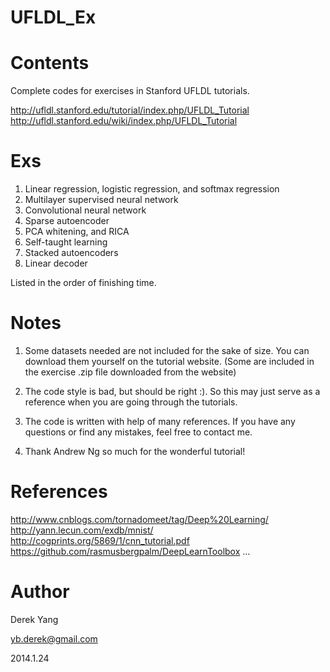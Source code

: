 UFLDL_Ex
========



Contents
========
Complete codes for exercises in Stanford UFLDL tutorials.

http://ufldl.stanford.edu/tutorial/index.php/UFLDL_Tutorial
http://ufldl.stanford.edu/wiki/index.php/UFLDL_Tutorial



Exs
========
1. Linear regression, logistic regression, and softmax regression
2. Multilayer supervised neural network
3. Convolutional neural network
4. Sparse autoencoder
5. PCA whitening, and RICA
6. Self-taught learning
7. Stacked autoencoders
8. Linear decoder

Listed in the order of finishing time.



Notes
========
1. Some datasets needed are not included for the sake of size. 
You can download them yourself on the tutorial website.
(Some are included in the exercise .zip file downloaded from the website)

2. The code style is bad, but should be right :). So this may just 
serve as a reference when you are going through the tutorials.

3. The code is written with help of many references. If you have any questions or 
find any mistakes, feel free to contact me.

4. Thank Andrew Ng so much for the wonderful tutorial!



References
========
http://www.cnblogs.com/tornadomeet/tag/Deep%20Learning/
http://yann.lecun.com/exdb/mnist/
http://cogprints.org/5869/1/cnn_tutorial.pdf
https://github.com/rasmusbergpalm/DeepLearnToolbox
...



Author
========
Derek Yang

yb.derek@gmail.com

2014.1.24
